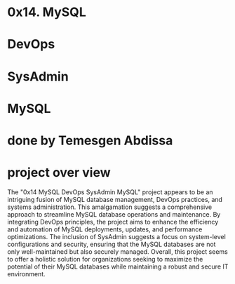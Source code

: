# 0x14. MySQL
# DevOps
# SysAdmin
# MySQL
# done by Temesgen Abdissa
# project over view
The "0x14 MySQL DevOps SysAdmin MySQL" project appears to be an intriguing fusion of MySQL database management, DevOps practices, and systems administration. This amalgamation suggests a comprehensive approach to streamline MySQL database operations and maintenance. By integrating DevOps principles, the project aims to enhance the efficiency and automation of MySQL deployments, updates, and performance optimizations. The inclusion of SysAdmin suggests a focus on system-level configurations and security, ensuring that the MySQL databases are not only well-maintained but also securely managed. Overall, this project seems to offer a holistic solution for organizations seeking to maximize the potential of their MySQL databases while maintaining a robust and secure IT environment.
